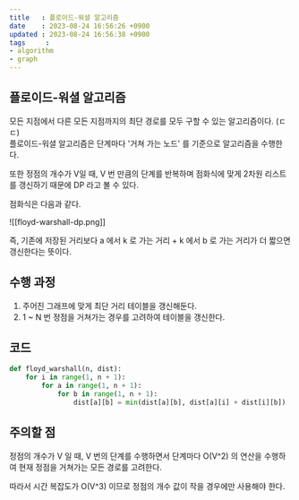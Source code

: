 ```yaml
---
title   : 플로이드-워셜 알고리즘
date    : 2023-08-24 16:56:26 +0900
updated : 2023-08-24 16:56:38 +0900
tags     : 
- algorithm
- graph
---
```


## 플로이드-워셜 알고리즘

모든 지점에서 다른 모든 지점까지의 최단 경로를 모두 구할 수 있는 알고리즘이다. (ㄷㄷ)    
플로이드-워셜 알고리즘은 단계마다 '거쳐 가는 노드' 를 기준으로 알고리즘을 수행한다.     

또한 정점의 개수가 V일 때, V 번 만큼의 단계를 반복하며 점화식에 맞게 2차원 리스트를 갱신하기 때문에 DP 라고 볼 수 있다.     

점화식은 다음과 같다.     

![[floyd-warshall-dp.png]]

즉, 기존에 저장된 거리보다 a 에서 k 로 가는 거리 + k 에서 b 로 가는 거리가 더 짧으면 갱신한다는 뜻이다.     

## 수행 과정

1. 주어진 그래프에 맞게 최단 거리 테이블을 갱신해둔다. 
2. 1 ~ N 번 정점을 거쳐가는 경우를 고려하여 테이블을 갱신한다. 

## 코드

```python
def floyd_warshall(n, dist):  
    for i in range(1, n + 1):  
        for a in range(1, n + 1):  
            for b in range(1, n + 1):  
                dist[a][b] = min(dist[a][b], dist[a][i] + dist[i][b])
```

## 주의할 점

정점의 개수가 V 일 때, V 번의 단계를 수행하면서 단계마다 O(V^2) 의 연산을 수행하여 현재 정점을 거쳐가는 모든 경로를 고려한다.     

따라서 시간 복잡도가 O(V^3) 이므로 정점의 개수 값이 작을 경우에만 사용해야 한다.     